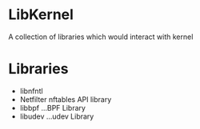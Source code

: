 # LibKernel
A collection of libraries which would interact with kernel

# Libraries
* libnfntl
*   Netfilter nftables API library
* libbpf
  ...BPF Library
* libudev
  ...udev Library
